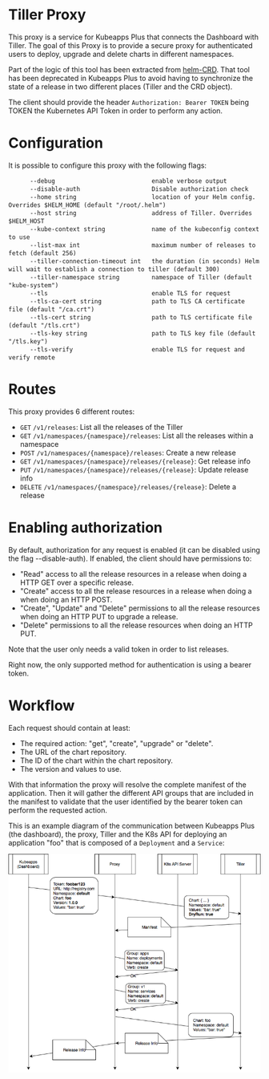 # Tiller Proxy

This proxy is a service for Kubeapps Plus that connects the Dashboard with Tiller. The goal of this Proxy is to provide a secure proxy for authenticated users to deploy, upgrade and delete charts in different namespaces.

Part of the logic of this tool has been extracted from [helm-CRD](https://github.com/bitnami-labs/helm-crd). That tool has been deprecated in Kubeapps Plus to avoid having to synchronize the state of a release in two different places (Tiller and the CRD object).

The client should provide the header `Authorization: Bearer TOKEN` being TOKEN the Kubernetes API Token in order to perform any action.

# Configuration

It is possible to configure this proxy with the following flags:

```
      --debug                           enable verbose output
      --disable-auth                    Disable authorization check
      --home string                     location of your Helm config. Overrides $HELM_HOME (default "/root/.helm")
      --host string                     address of Tiller. Overrides $HELM_HOST
      --kube-context string             name of the kubeconfig context to use
      --list-max int                    maximum number of releases to fetch (default 256)
      --tiller-connection-timeout int   the duration (in seconds) Helm will wait to establish a connection to tiller (default 300)
      --tiller-namespace string         namespace of Tiller (default "kube-system")
      --tls                             enable TLS for request
      --tls-ca-cert string              path to TLS CA certificate file (default "/ca.crt")
      --tls-cert string                 path to TLS certificate file (default "/tls.crt")
      --tls-key string                  path to TLS key file (default "/tls.key")
      --tls-verify                      enable TLS for request and verify remote
```

# Routes

This proxy provides 6 different routes:

 - `GET` `/v1/releases`: List all the releases of the Tiller
 - `GET` `/v1/namespaces/{namespace}/releases`: List all the releases within a namespace
 - `POST` `/v1/namespaces/{namespace}/releases`: Create a new release
 - `GET` `/v1/namespaces/{namespace}/releases/{release}`: Get release info
 - `PUT` `/v1/namespaces/{namespace}/releases/{release}`: Update release info
 - `DELETE` `/v1/namespaces/{namespace}/releases/{release}`: Delete a release

# Enabling authorization

By default, authorization for any request is enabled (it can be disabled using the flag --disable-auth). If enabled, the client should have permissions to:

 - "Read" access to all the release resources in a release when doing a HTTP GET over a specific release.
 - "Create" access to all the release resources in a release when doing a when doing an HTTP POST.
 - "Create", "Update" and "Delete" permissions to all the release resources when doing an HTTP PUT to upgrade a release.
 - "Delete" permissions to all the release resources when doing an HTTP PUT.

Note that the user only needs a valid token in order to list releases.

Right now, the only supported method for authentication is using a bearer token.

# Workflow

Each request should contain at least:

 - The required action: "get", "create", "upgrade" or "delete".
 - The URL of the chart repository.
 - The ID of the chart within the chart repository.
 - The version and values to use.

With that information the proxy will resolve the complete manifest of the application. Then it will gather the different API groups that are included in the manifest to validate that the user identified by the bearer token can perform the requested action.

This is an example diagram of the communication between Kubeapps Plus (the dashboard), the proxy, Tiller and the K8s API for deploying an application "foo" that is composed of a `Deployment` and a `Service`:

![diagram](diagram.png)
